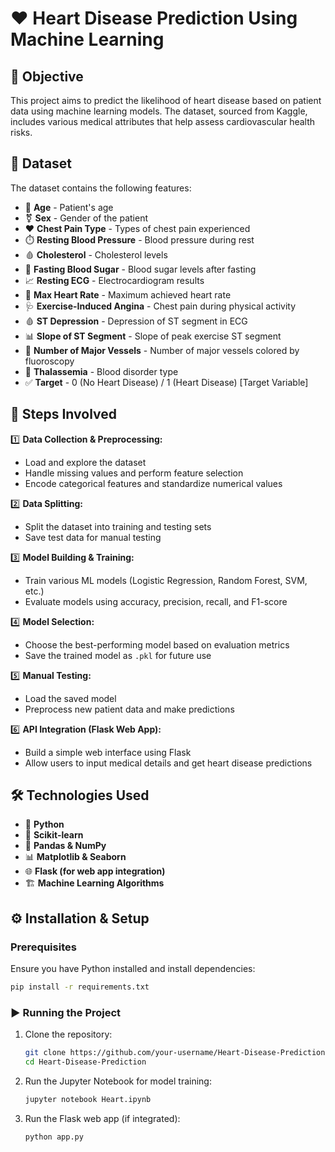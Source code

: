 # ❤️ Heart Disease Prediction Using Machine Learning

## 📝 Objective
This project aims to predict the likelihood of heart disease based on patient data using machine learning models. The dataset, sourced from Kaggle, includes various medical attributes that help assess cardiovascular health risks.

## 📂 Dataset
The dataset contains the following features:
- 👤 **Age** - Patient's age
- ⚧️ **Sex** - Gender of the patient
- ❤️ **Chest Pain Type** - Types of chest pain experienced
- ⏱️ **Resting Blood Pressure** - Blood pressure during rest
- 🩸 **Cholesterol** - Cholesterol levels
- 💓 **Fasting Blood Sugar** - Blood sugar levels after fasting
- 📈 **Resting ECG** - Electrocardiogram results
- 🏃 **Max Heart Rate** - Maximum achieved heart rate
- 🩺 **Exercise-Induced Angina** - Chest pain during physical activity
- 🩸 **ST Depression** - Depression of ST segment in ECG
- 📊 **Slope of ST Segment** - Slope of peak exercise ST segment
- 🩻 **Number of Major Vessels** - Number of major vessels colored by fluoroscopy
- 🏥 **Thalassemia** - Blood disorder type
- ✅ **Target** - 0 (No Heart Disease) / 1 (Heart Disease) [Target Variable]

## 🚀 Steps Involved
1️⃣ **Data Collection & Preprocessing:**
   - Load and explore the dataset
   - Handle missing values and perform feature selection
   - Encode categorical features and standardize numerical values

2️⃣ **Data Splitting:**
   - Split the dataset into training and testing sets
   - Save test data for manual testing

3️⃣ **Model Building & Training:**
   - Train various ML models (Logistic Regression, Random Forest, SVM, etc.)
   - Evaluate models using accuracy, precision, recall, and F1-score

4️⃣ **Model Selection:**
   - Choose the best-performing model based on evaluation metrics
   - Save the trained model as `.pkl` for future use

5️⃣ **Manual Testing:**
   - Load the saved model
   - Preprocess new patient data and make predictions

6️⃣ **API Integration (Flask Web App):**
   - Build a simple web interface using Flask
   - Allow users to input medical details and get heart disease predictions

## 🛠️ Technologies Used
- 🐍 **Python**
- 🤖 **Scikit-learn**
- 🔢 **Pandas & NumPy**
- 📊 **Matplotlib & Seaborn**
- 🌐 **Flask (for web app integration)**
- 🏗️ **Machine Learning Algorithms**

## ⚙️ Installation & Setup
### Prerequisites
Ensure you have Python installed and install dependencies:
```sh
pip install -r requirements.txt
```

### ▶️ Running the Project
1. Clone the repository:
   ```sh
   git clone https://github.com/your-username/Heart-Disease-Prediction.git
   cd Heart-Disease-Prediction
   ```
2. Run the Jupyter Notebook for model training:
   ```sh
   jupyter notebook Heart.ipynb
   ```
3. Run the Flask web app (if integrated):
   ```sh
   python app.py
   ```



